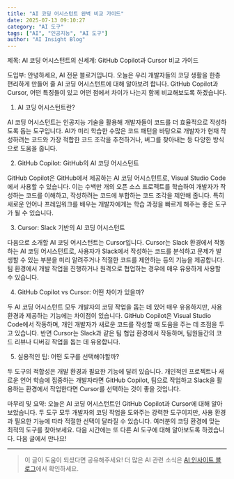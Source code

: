 ```yaml
---
title: "AI 코딩 어시스턴트 완벽 비교 가이드"
date: 2025-07-13 09:10:27
category: "AI 도구"
tags: ["AI", "인공지능", "AI 도구"]
author: "AI Insight Blog"
---
```


제목: AI 코딩 어시스턴트의 신세계: GitHub Copilot과 Cursor 비교 가이드

도입부:
안녕하세요, AI 전문 블로거입니다. 오늘은 우리 개발자들의 코딩 생활을 한층 편리하게 만들어 줄 AI 코딩 어시스턴트에 대해 알아보려 합니다. GitHub Copilot과 Cursor, 어떤 특징들이 있고 어떤 점에서 차이가 나는지 함께 비교해보도록 하겠습니다.

1. AI 코딩 어시스턴트란?

AI 코딩 어시스턴트는 인공지능 기술을 활용해 개발자들이 코드를 더 효율적으로 작성하도록 돕는 도구입니다. AI가 미리 학습한 수많은 코드 패턴을 바탕으로 개발자가 현재 작성하려는 코드와 가장 적합한 코드 조각을 추천하거나, 버그를 찾아내는 등 다양한 방식으로 도움을 줍니다.

2. GitHub Copilot: GitHub의 AI 코딩 어시스턴트

GitHub Copilot은 GitHub에서 제공하는 AI 코딩 어시스턴트로, Visual Studio Code에서 사용할 수 있습니다. 이는 수백만 개의 오픈 소스 프로젝트를 학습하여 개발자가 작성하는 코드를 이해하고, 작성하려는 코드에 부합하는 코드 조각을 제안해 줍니다. 특히 새로운 언어나 프레임워크를 배우는 개발자에게는 학습 과정을 빠르게 해주는 좋은 도구가 될 수 있습니다.

3. Cursor: Slack 기반의 AI 코딩 어시스턴트

다음으로 소개할 AI 코딩 어시스턴트는 Cursor입니다. Cursor는 Slack 환경에서 작동하는 AI 코딩 어시스턴트로, 사용자가 Slack에서 작성하는 코드를 분석하고 문제가 발생할 수 있는 부분을 미리 알려주거나 적절한 코드를 제안하는 등의 기능을 제공합니다. 팀 환경에서 개발 작업을 진행하거나 원격으로 협업하는 경우에 매우 유용하게 사용할 수 있습니다.

4. GitHub Copilot vs Cursor: 어떤 차이가 있을까?

두 AI 코딩 어시스턴트 모두 개발자의 코딩 작업을 돕는 데 있어 매우 유용하지만, 사용 환경과 제공하는 기능에는 차이점이 있습니다. GitHub Copilot은 Visual Studio Code에서 작동하며, 개인 개발자가 새로운 코드를 작성할 때 도움을 주는 데 초점을 두고 있습니다. 반면 Cursor는 Slack과 같은 팀 협업 환경에서 작동하며, 팀원들간의 코드 리뷰나 디버깅 작업을 돕는 데 유용합니다.

5. 실용적인 팁: 어떤 도구를 선택해야할까?

두 도구의 적합성은 개발 환경과 필요한 기능에 달려 있습니다. 개인적인 프로젝트나 새로운 언어 학습에 집중하는 개발자라면 GitHub Copilot, 팀으로 작업하고 Slack을 활용하는 환경에서 작업한다면 Cursor를 선택하는 것이 좋을 것입니다.

마무리 및 요약:
오늘은 AI 코딩 어시스턴트인 GitHub Copilot과 Cursor에 대해 알아보았습니다. 두 도구 모두 개발자의 코딩 작업을 도와주는 강력한 도구이지만, 사용 환경과 필요한 기능에 따라 적절한 선택이 달라질 수 있습니다. 여러분의 코딩 환경에 맞는 최적의 도구를 찾아보세요. 다음 시간에는 또 다른 AI 도구에 대해 알아보도록 하겠습니다. 다음 글에서 만나요!

---

> 이 글이 도움이 되셨다면 공유해주세요! 
> 더 많은 AI 관련 소식은 [AI 인사이트 블로그](https://tonyhwang1004.github.io/ai-insight-blog)에서 확인하세요.
